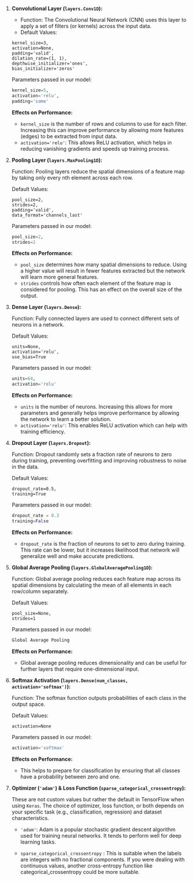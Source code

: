 1. **Convolutional Layer (`layers.Conv1D`):**

   - Function: The Convolutional Neural Network (CNN) uses this layer to apply a set of filters (or kernels) across the input data.
   - Default Values:
    ```
    kernel_size=3,
    activation=None,
    padding='valid',
    dilation_rate=(1, 1),
    depthwise_initializer='ones',
    bias_initializer='zeros'
    ```

    Parameters passed in our model:

    ```python
    kernel_size=5, 
    activation='relu', 
    padding='same'
    ```
   
    **Effects on Performance:** 

    - `kernel_size` is the number of rows and columns to use for each filter. Increasing this can improve performance by allowing more features (edges) to be extracted from input data.
    - `activation='relu'`: This allows ReLU activation, which helps in reducing vanishing gradients and speeds up training process.

2. **Pooling Layer (`layers.MaxPooling1D`):**

    Function: Pooling layers reduce the spatial dimensions of a feature map by taking only every nth element across each row.
   
    Default Values:
    ```
    pool_size=2,
    strides=2,
    padding='valid',
    data_format='channels_last'
    ```

    Parameters passed in our model:

    ```python
    pool_size=2, 
    strides=2   
    ```
   
    **Effects on Performance:**

    - `pool_size` determines how many spatial dimensions to reduce. Using a higher value will result in fewer features extracted but the network will learn more general features.
    - `strides` controls how often each element of the feature map is considered for pooling. This has an effect on the overall size of the output.

3. **Dense Layer (`layers.Dense`):**

    Function: Fully connected layers are used to connect different sets of neurons in a network.

    Default Values:
    ```
    units=None,
    activation='relu',
    use_bias=True
    ```

    Parameters passed in our model:

    ```python
    units=64, 
    activation='relu'
    ```
   
   **Effects on Performance:** 

    - `units` is the number of neurons. Increasing this allows for more parameters and generally helps improve performance by allowing the network to learn a better solution.
    - `activation='relu'`: This enables ReLU activation which can help with training efficiency.

4. **Dropout Layer (`layers.Dropout`):**

    Function: Dropout randomly sets a fraction rate of neurons to zero during training, preventing overfitting and improving robustness to noise in the data.

    Default Values:
    ```
    dropout_rate=0.5,
    training=True
    ```

    Parameters passed in our model:

    ```python
    dropout_rate = 0.3 
    training=False
    ```
   
    **Effects on Performance:** 

    - `dropout_rate` is the fraction of neurons to set to zero during training.
    This rate can be lower, but it increases likelihood that network will generalize well and make accurate predictions.

5. **Global Average Pooling (`layers.GlobalAveragePooling1D`):**

    Function: Global average pooling reduces each feature map across its spatial dimensions by calculating the mean of all elements in each row/column separately.

    Default Values:
    ```
    pool_size=None,
    strides=1
    ```

    Parameters passed in our model:

    ```python 
    Global Average Pooling  
    ```

    **Effects on Performance:** 

    - Global average pooling reduces dimensionality and can be useful for further layers that require one-dimensional input.

6. **Softmax Activation (`layers.Dense(num_classes, activation='softmax')`):**

    Function: The softmax function outputs probabilities of each class in the output space.
   
    Default Values:
    ```
    activation=None
    ```

    Parameters passed in our model:

    ```python 
    activation='softmax'
    ```
   
    **Effects on Performance:** 

    - This helps to prepare for classification by ensuring that all classes have a probability between zero and one.

7. **Optimizer (`'adam'`) & Loss Function (`sparse_categorical_crossentropy`):**

    These are not custom values but rather the default in TensorFlow when using `Keras`. The choice of optimizer, loss function, or both depends on your specific task (e.g., classification, regression) and dataset characteristics.
   
    - `'adam'`: Adam is a popular stochastic gradient descent algorithm used for training neural networks. It tends to perform well for deep learning tasks.

    - `sparse_categorical_crossentropy` : This is suitable when the labels are integers with no fractional components.
    If you were dealing with continuous values, another cross-entropy function like categorical_crossentropy could be more suitable.